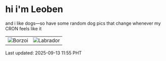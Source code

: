 # hi i'm Leoben

and i like dogs—so have some random dog pics that change whenever my CRON feels like it

|  |  |
|--------|----------|
| ![Borzoi](https://random-dog-vercel.vercel.app/api/random-borzoi?v=1757735740) | ![Labrador](https://random-dog-vercel.vercel.app/api/random-labrador?v=1757735740) |

Last updated: 2025-09-13 11:55 PHT
